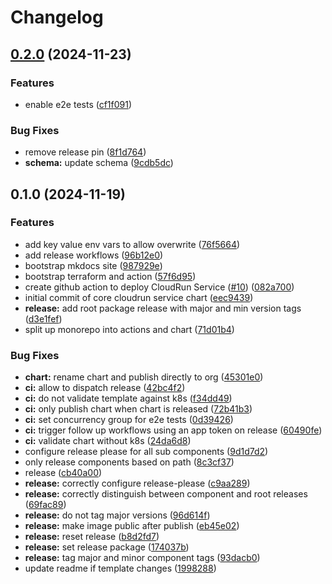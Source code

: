 # Changelog

## [0.2.0](https://github.com/helmless/google-cloudrun-chart/compare/v0.1.0...0.2.0) (2024-11-23)


### Features

* enable e2e tests ([cf1f091](https://github.com/helmless/google-cloudrun-chart/commit/cf1f0913ef567ff18ffdff9faa9d0df88a389b2b))


### Bug Fixes

* remove release pin ([8f1d764](https://github.com/helmless/google-cloudrun-chart/commit/8f1d764e8e2ef4b4f6929370d999c80869eeda13))
* **schema:** update schema ([9cdb5dc](https://github.com/helmless/google-cloudrun-chart/commit/9cdb5dc6d24ba565a3bdf0d676453577565b6b8b))

## 0.1.0 (2024-11-19)


### Features

* add key value env vars to allow overwrite ([76f5664](https://github.com/helmless/google-cloudrun-chart/commit/76f56645b636bc7225d155b5bf7be5649281cea9))
* add release workflows ([96b12e0](https://github.com/helmless/google-cloudrun-chart/commit/96b12e06e4f871f7266dc8b90712252732b47791))
* bootstrap mkdocs site ([987929e](https://github.com/helmless/google-cloudrun-chart/commit/987929e4609a48e8f0e262855fa6ce9948f15120))
* bootstrap terraform and action ([57f6d95](https://github.com/helmless/google-cloudrun-chart/commit/57f6d95d9faa630ffcb8e6dc532fd95b5de47f44))
* create github action to deploy CloudRun Service ([#10](https://github.com/helmless/google-cloudrun-chart/issues/10)) ([082a700](https://github.com/helmless/google-cloudrun-chart/commit/082a7002e5d59207c5a2fa2bed57ed785a7e4f6c))
* initial commit of core cloudrun service chart ([eec9439](https://github.com/helmless/google-cloudrun-chart/commit/eec943995d0de1da3ffcd5ae2d3f06cb8649dd37))
* **release:** add root package release with major and min version tags ([d3e1fef](https://github.com/helmless/google-cloudrun-chart/commit/d3e1fefc55c03e0268b4d42ea1139cf791a73b32))
* split up monorepo into actions and chart ([71d01b4](https://github.com/helmless/google-cloudrun-chart/commit/71d01b419cc51b6494149056b467a65676845f28))


### Bug Fixes

* **chart:** rename chart and publish directly to org ([45301e0](https://github.com/helmless/google-cloudrun-chart/commit/45301e0937e928516739ebd1d3a7315494798c05))
* **ci:** allow to dispatch release ([42bc4f2](https://github.com/helmless/google-cloudrun-chart/commit/42bc4f20c39cfa8079b4df8d778570e9d15f43e4))
* **ci:** do not validate template against k8s ([f34dd49](https://github.com/helmless/google-cloudrun-chart/commit/f34dd49dfad9c4c205f13ed013e454ead6a18802))
* **ci:** only publish chart when chart is released ([72b41b3](https://github.com/helmless/google-cloudrun-chart/commit/72b41b3b84712aa4dcc24d6cb9307d37a0921481))
* **ci:** set concurrency group for e2e tests ([0d39426](https://github.com/helmless/google-cloudrun-chart/commit/0d39426c91340ffbc79917208cf7664fae946885))
* **ci:** trigger follow up workflows using an app token on release ([60490fe](https://github.com/helmless/google-cloudrun-chart/commit/60490fe61f68bba45990fe1afced6d89a91e32f8))
* **ci:** validate chart without k8s ([24da6d8](https://github.com/helmless/google-cloudrun-chart/commit/24da6d8202c9342fb06ba53b5c13ef186827b1d7))
* configure release please for all sub components ([9d1d7d2](https://github.com/helmless/google-cloudrun-chart/commit/9d1d7d2bc8b9b482c3b91f6d9f0f65b7a9644807))
* only release components based on path ([8c3cf37](https://github.com/helmless/google-cloudrun-chart/commit/8c3cf37674caae92a6cbdb344ad3ad5d71731361))
* release ([cb40a00](https://github.com/helmless/google-cloudrun-chart/commit/cb40a00a1c24033a949b86c888a3447ee50d8163))
* **release:** correctly configure release-please ([c9aa289](https://github.com/helmless/google-cloudrun-chart/commit/c9aa2890e452b77dcb6c75ac6424cafa9b8c382d))
* **release:** correctly distinguish between component and root releases ([69fac89](https://github.com/helmless/google-cloudrun-chart/commit/69fac890fe689e2de41f45cc636ae5d55f705118))
* **release:** do not tag major versions ([96d614f](https://github.com/helmless/google-cloudrun-chart/commit/96d614f6cf3aac876590252401cc14f75af75c81))
* **release:** make image public after publish ([eb45e02](https://github.com/helmless/google-cloudrun-chart/commit/eb45e025b3330d233253326c9212f55158e6e70c))
* **release:** reset release ([b8d2fd7](https://github.com/helmless/google-cloudrun-chart/commit/b8d2fd77ae8c14182f6fafd71bbaa2360cac11f7))
* **release:** set release package ([174037b](https://github.com/helmless/google-cloudrun-chart/commit/174037b96392db1f3d465d80b8cac76ebed0ff1b))
* **release:** tag major and minor component tags ([93dacb0](https://github.com/helmless/google-cloudrun-chart/commit/93dacb0c10db6f3ffc3b7eac26a2a7d4d536186e))
* update readme if template changes ([1998288](https://github.com/helmless/google-cloudrun-chart/commit/1998288cd54bdca645159b8f06e57c86156387bf))
